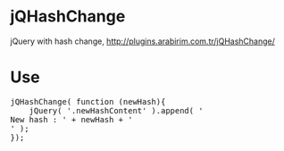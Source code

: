 jQHashChange
============

jQuery with hash change, http://plugins.arabirim.com.tr/jQHashChange/


<h1>Use</h1>

<pre>
jQHashChange( function (newHash){
    jQuery( '.newHashContent' ).append( '<div>New hash : ' + newHash + '</div>' );
});
</pre>
